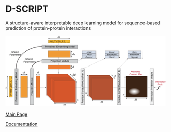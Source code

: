 # D-SCRIPT
 A structure-aware interpretable deep learning model for sequence-based prediction of protein-protein interactions

 ![D-SCRIPT Architecture](docs/source/img/dscript_architecture.png)
 
 [Main Page](http://dscript.csail.mit.edu)
 
 [Documentation](http://samsledje.github.io/D-SCRIPT)
